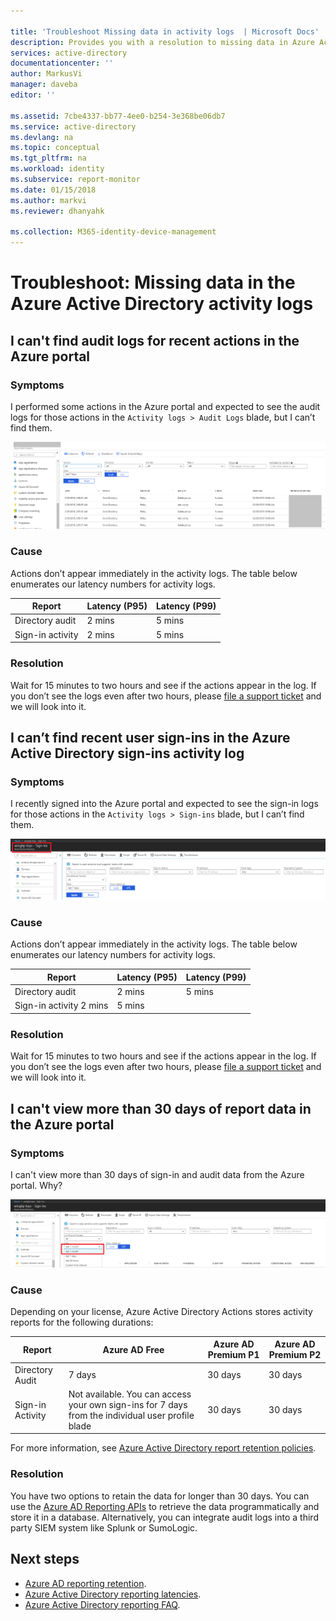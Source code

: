 ```yaml
---

title: 'Troubleshoot Missing data in activity logs  | Microsoft Docs'
description: Provides you with a resolution to missing data in Azure Active Directory activity logs.
services: active-directory
documentationcenter: ''
author: MarkusVi
manager: daveba
editor: ''

ms.assetid: 7cbe4337-bb77-4ee0-b254-3e368be06db7
ms.service: active-directory
ms.devlang: na
ms.topic: conceptual
ms.tgt_pltfrm: na
ms.workload: identity
ms.subservice: report-monitor
ms.date: 01/15/2018
ms.author: markvi
ms.reviewer: dhanyahk

ms.collection: M365-identity-device-management
---
```


# Troubleshoot: Missing data in the Azure Active Directory activity logs 

## I can't find audit logs for recent actions in the Azure portal

### Symptoms

I performed some actions in the Azure portal and expected to see the audit logs for those actions in the `Activity logs > Audit Logs` blade, but I can’t find them.

 ![Reporting](./media/troubleshoot-missing-audit-data/01.png)
 
### Cause

Actions don’t appear immediately in the activity logs. The table below enumerates our latency numbers for activity logs. 

| Report | Latency (P95) | Latency (P99) |
|--------|---------------|---------------|
| Directory audit | 2 mins | 5 mins |
| Sign-in activity | 2 mins | 5 mins |

### Resolution

Wait for 15 minutes to two hours and see if the actions appear in the log. If you don’t see the logs even after two hours, please [file a support ticket](https://portal.azure.com/#blade/Microsoft_Azure_Support/HelpAndSupportBlade/newsupportrequest) and we will look into it.

## I can’t find recent user sign-ins in the Azure Active Directory sign-ins activity log

### Symptoms

I recently signed into the Azure portal and expected to see the sign-in logs for those actions in the `Activity logs > Sign-ins` blade, but I can’t find them.

 ![Reporting](./media/troubleshoot-missing-audit-data/02.png)
 
### Cause

Actions don’t appear immediately in the activity logs. The table below enumerates our latency numbers for activity logs. 

| Report | Latency (P95) | Latency (P99) |
|--------|---------------|---------------|
| Directory audit | 2 mins | 5 mins |
| Sign-in activity  2 mins | 5 mins |

### Resolution

Wait for 15 minutes to two hours and see if the actions appear in the log. If you don’t see the logs even after two hours, please [file a support ticket](https://portal.azure.com/#blade/Microsoft_Azure_Support/HelpAndSupportBlade/newsupportrequest) and we will look into it.

## I can't view more than 30 days of report data in the Azure portal

### Symptoms

I can't view more than 30 days of sign-in and audit data from the Azure portal. Why? 

 ![Reporting](./media/troubleshoot-missing-audit-data/03.png)

### Cause

Depending on your license, Azure Active Directory Actions stores activity reports for the following durations:

| Report           | Azure AD Free | Azure AD Premium P1 | Azure AD Premium P2 |
| ---              | ---           | ---                 | ---                 |
| Directory Audit  |  7 days       | 30 days             | 30 days             |
| Sign-in Activity | Not available. You can access your own sign-ins for 7 days from the individual user profile blade | 30 days | 30 days             |

For more information, see [Azure Active Directory report retention policies](reference-reports-data-retention.md).  

### Resolution

You have two options to retain the data for longer than 30 days. You can use the [Azure AD Reporting APIs](concept-reporting-api.md) to retrieve the data programmatically and store it in a database. Alternatively, you can integrate audit logs into a third party SIEM system like Splunk or SumoLogic.

## Next steps

* [Azure AD reporting retention](reference-reports-data-retention.md).
* [Azure Active Directory reporting latencies](reference-reports-latencies.md).
* [Azure Active Directory reporting FAQ](reports-faq.md).

